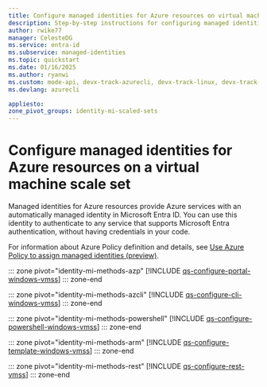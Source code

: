 ```yaml
---
title: Configure managed identities for Azure resources on virtual machine scale set
description: Step-by-step instructions for configuring managed identities for Azure resources on a virtual machine scale set using the Azure portal.
author: rwike77
manager: CelesteDG
ms.service: entra-id
ms.subservice: managed-identities
ms.topic: quickstart
ms.date: 01/16/2025
ms.author: ryanwi
ms.custom: mode-api, devx-track-azurecli, devx-track-linux, devx-track-arm-template, devx-track-azurepowershell
ms.devlang: azurecli

appliesto:
zone_pivot_groups: identity-mi-scaled-sets
---
```


# Configure managed identities for Azure resources on a virtual machine scale set 

Managed identities for Azure resources provide Azure services with an automatically managed identity in Microsoft Entra ID. You can use this identity to authenticate to any service that supports Microsoft Entra authentication, without having credentials in your code. 

For information about Azure Policy definition and details, see [Use Azure Policy to assign managed identities (preview)](https://portal.azure.com/#blade/Microsoft_Azure_Policy/PolicyDetailBlade/definitionId/%2Fproviders%2FMicrosoft.Authorization%2FpolicyDefinitions%2F516187d4-ef64-4a1b-ad6b-a7348502976c).

::: zone pivot="identity-mi-methods-azp"
[!INCLUDE [qs-configure-portal-windows-vmss](includes/qs-configure-portal-windows-vmss.md)]
::: zone-end

::: zone pivot="identity-mi-methods-azcli"
[!INCLUDE [qs-configure-cli-windows-vmss](includes/qs-configure-cli-windows-vmss.md)]
::: zone-end

::: zone pivot="identity-mi-methods-powershell"
[!INCLUDE [qs-configure-powershell-windows-vmss](includes/qs-configure-powershell-windows-vmss.md)]
::: zone-end

::: zone pivot="identity-mi-methods-arm"
[!INCLUDE [qs-configure-template-windows-vmss](includes/qs-configure-template-windows-vmss.md)]
::: zone-end

::: zone pivot="identity-mi-methods-rest"
[!INCLUDE [qs-configure-rest-vmss](includes/qs-configure-rest-vmss.md)]
::: zone-end
